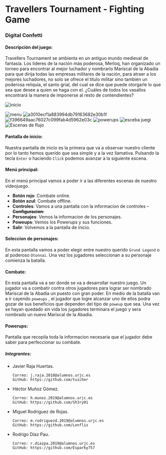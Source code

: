 # Travellers Tournament - Fighting Game
### Digital Confetti

#### Descripción del juego:
Travellers Tournament se ambienta en un antiguo mundo medieval de fantasía. Los líderes de la nación más poderosa, Merloq, han organizado un torneo para encontrar al mejor luchador y nombrarlo Mariscal de la Abadía para que dirija todas las empresas militares de la nación, para atraer a los mejores luchadores, no solo se ofrece el título militar sino también un poderosa reliquia, el santo grial, del cual se dice que puede otorgarle lo que sea que desee a quien se haga con el. ¿Cuáles de todos los vasallos encontrará la manera de imponerse al resto de contendientes?

![inicio](https://user-images.githubusercontent.com/91007943/139119839-4e91b110-e63a-49f2-b035-0c2b4e2e882c.jpg)

![menu](https://user-images.githubusercontent.com/91007943/139119849-dfb45615-6b66-4c57-8721-76bdc7515ea7.png)
![a3010ecf1a883994db79163682e30b1f](https://user-images.githubusercontent.com/91007943/139119876-6de0e134-03c8-4a76-be35-4c9dfac12ec3.png)
![f396649aac76027c099fab4d5962e03c](https://user-images.githubusercontent.com/91007943/139119890-62cd22b3-ed54-4149-a122-45ebaad1e9bd.jpg)
![powerups](https://user-images.githubusercontent.com/91007943/139119999-4b9a3f65-6fb0-4f73-8921-fe7f20e0fc52.png)
![esceba juegi](https://user-images.githubusercontent.com/91007943/139120189-ca066578-fefc-4593-8953-10f68bd1c831.png)
![Escenas de flujo ](https://user-images.githubusercontent.com/91007943/139120354-9840a0c2-a7ea-40e6-92a5-70edcca991f1.png)

####  Pantalla de inicio:
Nuestra pantalla de inicio es la primera que va a observar nuestro cliente por lo tanto hemos querido que sea simple y a la vez llamativa. Pulsando la tecla `Enter` o haciendo `Click` podemos avanzar a la siguiente escena.
####  Menú principal:
En el menú principal vamos a poder ir a las diferentes escenas de nuestro videojuego.
- **Botón rojo**: Combate online.
- **Botón azul**: Combate offline.
- **Controles**: Vamos a una pantalla con la informacion de controles
~~- **Configuracion**:~~
- **Personajes**:  Vemos la informacion de los personajes.
- **Poweups**: Vemos los Powerups y sus funciones.
- **Salir**: Volvemos a la pantalla de inicio.

####  Seleccion de personajes:
En esta pantalla vamos a poder elegir entre nuestro querido `Grund Legend` o al poderoso `Otonnai`.
Una vez los jugadores seleccionan a su personaje comienza la batalla.

####  Combate:

En esta pantalla va a ser donde se va a desarrollar nuestro juego.
Un jugador va a combatir contra otros jugadores para lograr ser nombrado Mariscal de la Abadia un puesto con gran poder.
En medio de la batalla van a ir cayendo `poweups` , el jugador que logre alcanzar uno de ellos podra gozar de sus beneficios que dependen del tipo de `poweup` que sea.
Una vez se hayan quedado sin vida los jugadores terminara el juego y sera nombrado un nuevo Mariscal de la Abadia.

####  Powerups:

Pantalla que recopila toda la informacion necesaria que el jugador debe saber para perfeccionar su combate.


##### Integrantes:
- Javier Raja Huertas.
  
      Correo: j.raja.2018@alumnos.urjc.es 
      GitHub: https://github.com/tuicher
- Héctor Muñoz Gómez.

      Correo: h.munoz.2019@alumnos.urjc.es
      GitHub: https://github.com/Sh3ry01
  
- Miguel Rodríguez de Rojas.
  
      Correo: m.rodriguezd.2019@alumnos.urjc.es
      GitHub: https://github.com/Lonflis
  
- Rodrigo Díaz Pau.
  
      Correo: r.diazpa.2019@alumnos.urjc.es
      GitHub: https://github.com/Esparky757


